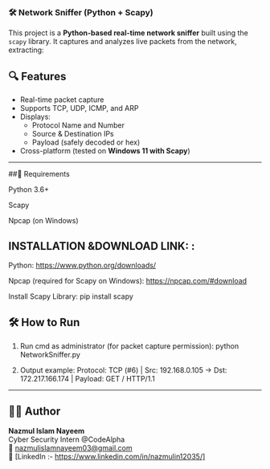 ### 🛠️ Network Sniffer (Python + Scapy)


This project is a **Python-based real-time network sniffer** built using the `scapy` library. It captures and analyzes live packets from the network, extracting:

## 🔍 Features

- Real-time packet capture
- Supports TCP, UDP, ICMP, and ARP
- Displays:
  - Protocol Name and Number
  - Source & Destination IPs
  - Payload (safely decoded or hex)
- Cross-platform (tested on **Windows 11 with Scapy**)

---
##🐍 Requirements

Python 3.6+

Scapy

Npcap (on Windows)  


## INSTALLATION &DOWNLOAD LINK: :

Python: https://www.python.org/downloads/

Npcap (required for Scapy on Windows): https://npcap.com/#download

Install Scapy Library: pip install scapy

## 🛠️ How to Run

1. Run cmd as administrator (for packet capture permission):  python NetworkSniffer.py
   
2. Output example: Protocol: TCP (#6) | Src: 192.168.0.105 -> Dst: 172.217.166.174 | Payload: GET / HTTP/1.1

---

## 👨‍💻 Author
**Nazmul Islam Nayeem**  
Cyber Security Intern @CodeAlpha  
📧 [nazmulislamnayeem03@gmail.com](mailto:nazmulislamnayeem03@gmail.com)  
🔗 [LinkedIn :- https://www.linkedin.com/in/nazmulin12035/]
